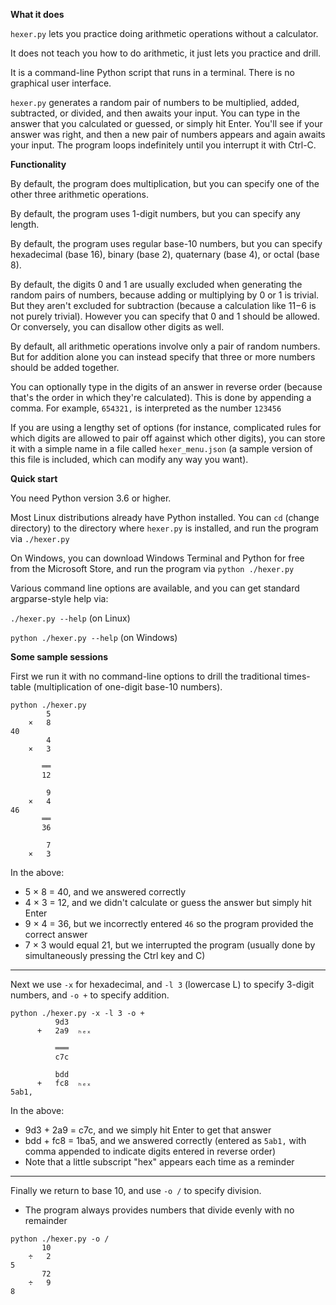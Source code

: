 **What it does**

`hexer.py` lets you practice doing arithmetic operations without a calculator.

It does not teach you how to do arithmetic, it just lets you practice and drill.

It is a command-line Python script that runs in a terminal. There is no graphical user interface.

`hexer.py` generates a random pair of numbers to be multiplied, added, subtracted, or divided, and then awaits your input. You can type in the answer that you calculated or guessed, or simply hit Enter. You'll see if your answer was right, and then a new pair of numbers appears and again awaits your input. The program loops indefinitely until you interrupt it with Ctrl-C.

**Functionality**

By default, the program does multiplication, but you can specify one of the other three arithmetic operations.

By default, the program uses 1-digit numbers, but you can specify any length.

By default, the program uses regular base-10 numbers, but you can specify hexadecimal (base 16), binary (base 2), quaternary (base 4), or octal (base 8).

By default, the digits 0 and 1 are usually excluded when generating the random pairs of numbers, because adding or multiplying by 0 or 1 is trivial. But they aren't excluded for subtraction (because a calculation like 11−6 is not purely trivial). However you can specify that 0 and 1 should be allowed. Or conversely, you can disallow other digits as well.

By default, all arithmetic operations involve only a pair of random numbers. But for addition alone you can instead specify that three or more numbers should be added together.

You can optionally type in the digits of an answer in reverse order (because that's the order in which they're calculated). This is done by appending a comma. For example, `654321,` is interpreted as the number `123456`

If you are using a lengthy set of options (for instance, complicated rules for which digits are allowed to pair off against which other digits), you can store it with a simple name in a file called `hexer_menu.json` (a sample version of this file is included, which can modify any way you want).

**Quick start**

You need Python version 3.6 or higher.

Most Linux distributions already have Python installed. You can `cd` (change directory) to the directory where `hexer.py` is installed, and run the program via
`./hexer.py`

On Windows, you can download Windows Terminal and Python for free from the Microsoft Store, and run the program via
`python ./hexer.py`

Various command line options are available, and you can get standard argparse-style help via:

`./hexer.py --help` (on Linux)

`python ./hexer.py --help` (on Windows)

**Some sample sessions**

First we run it with no command-line options to drill the traditional times-table (multiplication of one-digit base-10 numbers).

```
python ./hexer.py
        5
    ×   8
40
        4
    ×   3

       ══
       12

        9
    ×   4
46
       ══
       36

        7
    ×   3
```

In the above:
* 5 × 8 = 40, and we answered correctly
* 4 × 3 = 12, and we didn't calculate or guess the answer but simply hit Enter
* 9 × 4 = 36, but we incorrectly entered `46` so the program provided the correct answer
* 7 × 3 would equal 21, but we interrupted the program (usually done by simultaneously pressing the Ctrl key and C)

---

Next we use `-x` for hexadecimal, and `-l 3` (lowercase L) to specify 3-digit numbers, and `-o +` to specify addition.

```
python ./hexer.py -x -l 3 -o +
          9d3
      +   2a9  ₕₑₓ

          ═══
          c7c

          bdd
      +   fc8  ₕₑₓ
5ab1,
```

In the above:
* 9d3 + 2a9 = c7c, and we simply hit Enter to get that answer
* bdd + fc8 = 1ba5, and we answered correctly (entered as `5ab1,` with comma appended to indicate digits entered in reverse order)
* Note that a little subscript "hex" appears each time as a reminder

---

Finally we return to base 10, and use `-o /` to specify division.

* The program always provides numbers that divide evenly with no remainder

```
python ./hexer.py -o /
       10
    ÷   2
5
       72
    ÷   9
8
```

